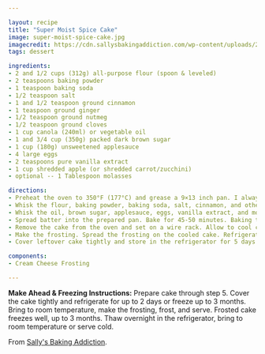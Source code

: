 ```yaml
---

layout: recipe
title: "Super Moist Spice Cake"
image: super-moist-spice-cake.jpg
imagecredit: https://cdn.sallysbakingaddiction.com/wp-content/uploads/2016/09/moist-spice-cake-4-600x900.jpg
tags: dessert

ingredients:
- 2 and 1/2 cups (312g) all-purpose flour (spoon & leveled)
- 2 teaspoons baking powder
- 1 teaspoon baking soda
- 1/2 teaspoon salt
- 1 and 1/2 teaspoon ground cinnamon
- 1 teaspoon ground ginger
- 1/2 teaspoon ground nutmeg
- 1/2 teaspoon ground cloves
- 1 cup canola (240ml) or vegetable oil
- 1 and 3/4 cup (350g) packed dark brown sugar
- 1 cup (180g) unsweetened applesauce
- 4 large eggs
- 2 teaspoons pure vanilla extract
- 1 cup shredded apple (or shredded carrot/zucchini)
- optional -- 1 Tablespoon molasses

directions:
- Preheat the oven to 350°F (177°C) and grease a 9×13 inch pan. I always use this glass pan.
- Whisk the flour, baking powder, baking soda, salt, cinnamon, and other spices together in a large bowl. Set aside.
- Whisk the oil, brown sugar, applesauce, eggs, vanilla extract, and molasses (if using) together in a medium bowl. Pour the wet ingredients into the dry ingredients and whisk until combined. Fold in the shredded apple until combined.
- Spread batter into the prepared pan. Bake for 45-50 minutes. Baking times vary, so keep an eye on yours. The cake is done when a toothpick inserted in the center comes out clean. If you find the top of the cake is browning too quickly in the oven, loosely cover it with aluminum foil.
- Remove the cake from the oven and set on a wire rack. Allow to cool completely. After about 45 minutes, I usually place it in the refrigerator to speed things up.
- Make the frosting. Spread the frosting on the cooled cake. Refrigerate for 30 minutes before serving. This helps sets the frosting and makes cutting easier.
- Cover leftover cake tightly and store in the refrigerator for 5 days.

components:
- Cream Cheese Frosting

---
```


**Make Ahead & Freezing Instructions:** Prepare cake through step 5. Cover the cake tightly and refrigerate for up to 2 days or freeze up to 3 months. Bring to room temperature, make the frosting, frost, and serve. Frosted cake freezes well, up to 3 months. Thaw overnight in the refrigerator, bring to room temperature or serve cold.

From [Sally's Baking Addiction](https://sallysbakingaddiction.com/super-moist-spice-cake/).
